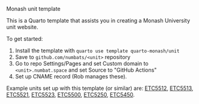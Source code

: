 Monash unit template

This is a Quarto template that assists you in creating a Monash University unit website. 

To get started:

1. Install the template with `quarto use template quarto-monash/unit`
2. Save to `github.com/numbats/<unit>` repository
3. Go to repo Settings/Pages and set Custom domain to `<unit>.numbat.space` and set Source to "GitHub Actions"
4. Set up CNAME record (Rob manages these).

Example units set up with this template (or similar) are: [ETC5512](https://wcd.numbat.space), [ETC5513](https://rcp.numbat.space), [ETC5521](https://ddde.numbat.space), [ETC5523](https://cwd.numbat.space), [ETC5500](https://af.numbat.space),
[ETC5250](https://iml.numbat.space), [ETC5450](https://arp.numbat.space).
